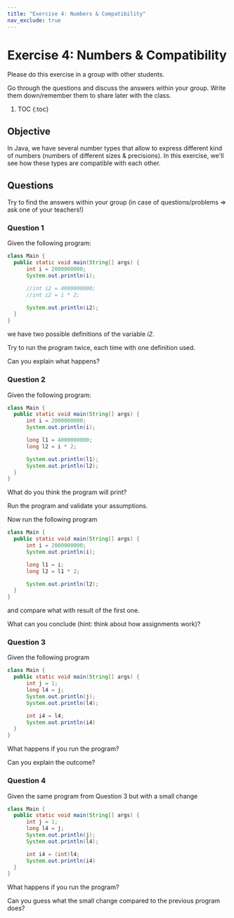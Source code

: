 ```yaml
---
title: "Exercise 4: Numbers & Compatibility"
nav_exclude: true
---
```


# Exercise 4: Numbers & Compatibility
Please do this exercise in a group with other students.

Go through the questions and discuss the answers within your group.
Write them down/remember them to share later with the class.

1. TOC
{:toc}

## Objective
In Java, we have several number types that allow to express different kind of numbers (numbers of different sizes & precisions).
In this exercise, we'll see how these types are compatible with each other.

## Questions
Try to find the answers within your group (in case of questions/problems => ask one of your teachers!)

### Question 1
Given the following program:

```java
class Main {
  public static void main(String[] args) {
      int i = 2000000000;
      System.out.println(i);

      //int i2 = 4000000000;
      //int i2 = i * 2;

      System.out.println(i2);
  }
}
``` 

we have two possible definitions of the variable _i2_.

Try to run the program twice, each time with one definition used.

Can you explain what happens?

### Question 2
Given the following program:

```java
class Main {
  public static void main(String[] args) {
      int i = 2000000000;
      System.out.println(i);

      long l1 = 4000000000;
      long l2 = i * 2;

      System.out.println(l1);
      System.out.println(l2);
  }
}
``` 

What do you think the program will print?

Run the program and validate your assumptions.

Now run the following program

```java
class Main {
  public static void main(String[] args) {
      int i = 2000000000;
      System.out.println(i);

      long l1 = i;
      long l2 = l1 * 2;

      System.out.println(l2);
  }
}
``` 

and compare what with result of the first one.

What can you conclude (hint: think about how assignments work)?

### Question 3
Given the following program

```java
class Main {
  public static void main(String[] args) {
      int j = 1;
      long l4 = j;
      System.out.println(j);
      System.out.println(l4);

      int i4 = l4;
      System.out.println(i4)
  }
}
``` 

What happens if you run the program?

Can you explain the outcome?

### Question 4
Given the same program from Question 3 but with a small change

```java
class Main {
  public static void main(String[] args) {
      int j = 1;
      long l4 = j;
      System.out.println(j);
      System.out.println(l4);

      int i4 = (int)l4;
      System.out.println(i4)
  }
}
``` 
What happens if you run the program?

Can you guess what the small change compared to the previous program does?




